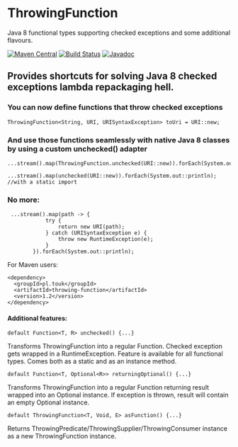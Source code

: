 # ThrowingFunction
Java 8 functional types supporting checked exceptions and some additional flavours.

[![Maven Central](https://maven-badges.herokuapp.com/maven-central/pl.touk/throwing-function/badge.svg)](https://maven-badges.herokuapp.com/maven-central/pl.touk/throwing-function)
[![Build Status](https://travis-ci.org/TouK/ThrowingFunction.svg?branch=master)](https://travis-ci.org/TouK/ThrowingFunction)
[![Javadoc](https://javadoc-emblem.rhcloud.com/doc/pl.touk/throwing-function/badge.svg)](http://www.javadoc.io/doc/pl.touk/throwing-function)


## Provides shortcuts for solving Java 8 checked exceptions lambda repackaging hell.

### You can now define functions that throw checked exceptions
    ThrowingFunction<String, URI, URISyntaxException> toUri = URI::new;

### And use those functions seamlessly with native Java 8 classes by using a custom unchecked() adapter

    ...stream().map(ThrowingFunction.unchecked(URI::new)).forEach(System.out::println);

    ...stream().map(unchecked(URI::new)).forEach(System.out::println); //with a static import

### No more:

     ...stream().map(path -> {
                try {
                    return new URI(path);
                } catch (URISyntaxException e) {
                    throw new RuntimeException(e);
                }
            }).forEach(System.out::println);


For Maven users:

    <dependency>
      <groupId>pl.touk</groupId>
      <artifactId>throwing-function</artifactId>
      <version>1.2</version>
    </dependency>


#### Additional features:

    default Function<T, R> unchecked() {...}
Transforms ThrowingFunction into a regular Function. Checked exception gets wrapped in a RuntimeException. 
Feature is available for all functional types. Comes both as a static and as an instance method.

    default Function<T, Optional<R>> returningOptional() {...}
Transforms ThrowingFunction into a regular Function returning result wrapped into an Optional instance. If exception 
is thrown, result will contain an empty Optional instance.

    default ThrowingFunction<T, Void, E> asFunction() {...}
Returns ThrowingPredicate/ThrowingSupplier/ThrowingConsumer instance as a new ThrowingFunction instance.
    

